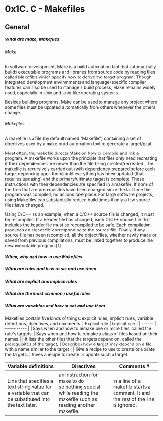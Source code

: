 # 0x1C. C - Makefiles
## General
##### What are make, Makefiles
###### Make
In software development, Make is a build automation tool that automatically builds executable programs and libraries from source code by reading files called Makefiles which specify how to derive the target program. Though integrated development environments and language-specific compiler features can also be used to manage a build process, Make remains widely used, especially in Unix and Unix-like operating systems.

Besides building programs, Make can be used to manage any project where some files must be updated automatically from others whenever the others change. 
###### Makefiles 
A makefile is a file (by default named "Makefile") containing a set of directives used by a make build automation tool to generate a target/goal. 

Most often, the makefile directs Make on how to compile and link a program. A makefile works upon the principle that files only need recreating if their dependencies are newer than the file being created/recreated. The makefile is recursively carried out (with dependency prepared before each target depending upon them) until everything has been updated (that requires updating) and the primary/ultimate target is complete. These instructions with their dependencies are specified in a makefile. If none of the files that are prerequisites have been changed since the last time the program was compiled, no actions take place. For large software projects, using Makefiles can substantially reduce build times if only a few source files have changed.

Using C/C++ as an example, when a C/C++ source file is changed, it must be recompiled. If a header file has changed, each C/C++ source file that includes the header file must be recompiled to be safe. Each compilation produces an object file corresponding to the source file. Finally, if any source file has been recompiled, all the object files, whether newly made or saved from previous compilations, must be linked together to produce the new executable program.[1] 
##### When, why and how to use Makefiles
##### What are rules and how to set and use them
##### What are explicit and implicit rules
##### What are the most common / useful rules
##### What are variables and how to set and use them
Makefiles contain five kinds of things: explicit rules, implicit rules, variable definitions, directives, and comments. 
| Explicit rule | Implicit rule |
| ------ | ----------- |
| Says when and how to remake one or more files, called the rule's targets. | Says when and how to remake a class of files based on their names |
| It lists the other files that the targets depend on, called the prerequisites of the target, |  Describes how a target may depend on a file with a name similar to the target |
| Give a recipe to use to create or update the targets. | Gives a recipe to create or update such a target.

| Variable definitions | Directives | Comments # |
| ------------------- | ----------- | -------- |
|  Line that specifies a text string value for a variable that can be substituted into the text later. | an instruction for make to do something special while reading the makefile such as reading another makefile. | In a line of a makefile starts a comment. It and the rest of the line is ignored. |

